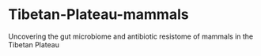# Tibetan-Plateau-mammals
Uncovering the gut microbiome and antibiotic resistome of mammals in the Tibetan Plateau
